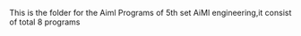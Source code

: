 This is the folder for the Aiml Programs of 5th set AiMl engineering,it consist of total 8 programs
